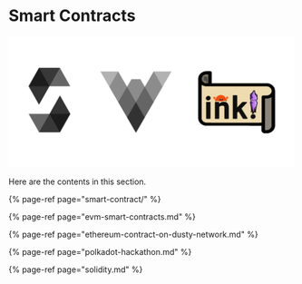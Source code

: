 # Smart Contracts

![](../../.gitbook/assets/screen-shot-2021-03-15-at-1.15.28.png)

Here are the  contents in this section.

{% page-ref page="smart-contract/" %}

{% page-ref page="evm-smart-contracts.md" %}

{% page-ref page="ethereum-contract-on-dusty-network.md" %}

{% page-ref page="polkadot-hackathon.md" %}

{% page-ref page="solidity.md" %}


